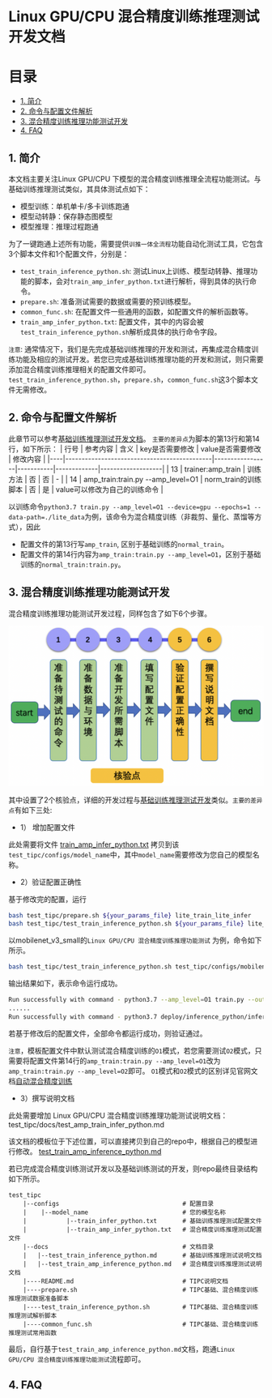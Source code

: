 # Linux GPU/CPU 混合精度训练推理测试开发文档

# 目录

- [1. 简介](#1)
- [2. 命令与配置文件解析](#2)
- [3. 混合精度训练推理功能测试开发](#3)
- [4. FAQ](#4)

<a name="1"></a>

## 1. 简介

本文档主要关注Linux GPU/CPU 下模型的混合精度训练推理全流程功能测试。与基础训练推理测试类似，其具体测试点如下：

- 模型训练：单机单卡/多卡训练跑通
- 模型动转静：保存静态图模型
- 模型推理：推理过程跑通

为了一键跑通上述所有功能，需要提供`训推一体全流程`功能自动化测试工具，它包含3个脚本文件和1个配置文件，分别是：

* `test_train_inference_python.sh`: 测试Linux上训练、模型动转静、推理功能的脚本，会对`train_amp_infer_python.txt`进行解析，得到具体的执行命令。
* `prepare.sh`: 准备测试需要的数据或需要的预训练模型。
* `common_func.sh`: 在配置文件一些通用的函数，如配置文件的解析函数等。
* `train_amp_infer_python.txt`: 配置文件，其中的内容会被`test_train_inference_python.sh`解析成具体的执行命令字段。

`注意`: 通常情况下，我们是先完成基础训练推理的开发和测试，再集成混合精度训练功能及相应的测试开发。若您已完成基础训练推理功能的开发和测试，则只需要添加混合精度训练推理相关的配置文件即可。`test_train_inference_python.sh`，`prepare.sh`，`common_func.sh`这3个脚本文件无需修改。

<a name="2"></a>

## 2. 命令与配置文件解析

此章节可以参考[基础训练推理测试开发文档](../train_infer_python/test_train_infer_python.md#2)。 `主要的差异点`为脚本的第13行和第14行，如下所示：
| 行号 | 参考内容                                        | 含义              | key是否需要修改 | value是否需要修改 |  修改内容                 |
|----|---------------------------------------------|-----------------|-----------|-------------|-------------------|
| 13 | trainer:amp_train                          | 训练方法            | 否         | 否           | -                 |
| 14 | amp_train:train.py --amp_level=O1          | norm_train的训练脚本 | 否         | 是           | value可以修改为自己的训练命令 |

以训练命令`python3.7 train.py --amp_level=O1 --device=gpu --epochs=1 --data-path=./lite_data`为例，该命令为混合精度训练（非裁剪、量化、蒸馏等方式），因此

* 配置文件的第13行写`amp_train`, 区别于基础训练的`normal_train`。
* 配置文件的第14行内容为`amp_train:train.py --amp_level=O1`，区别于基础训练的`normal_train:train.py`。

<a name="3"></a>

## 3. 混合精度训练推理功能测试开发

混合精度训练推理功能测试开发过程，同样包含了如下6个步骤。

<div align="center">
    <img src="./images/test_linux_train_amp_infer_python_pipeline.png" width="800">
</div>

其中设置了2个核验点，详细的开发过程与[基础训练推理测试开发](../train_infer_python/test_train_infer_python.md#3)类似。`主要的差异点`有如下三处:

* 1） 增加配置文件

此处需要将文件 [train_amp_infer_python.txt](../../mobilenetv3_prod/Step6/test_tipc/configs/mobilenet_v3_small/train_amp_infer_python.txt) 拷贝到该`test_tipc/configs/model_name`中，其中`model_name`需要修改为您自己的模型名称。

* 2）验证配置正确性

基于修改完的配置，运行

```bash
bash test_tipc/prepare.sh ${your_params_file} lite_train_lite_infer
bash test_tipc/test_train_inference_python.sh ${your_params_file} lite_train_lite_infer
```

以mobilenet_v3_small的`Linux GPU/CPU 混合精度训练推理功能测试` 为例，命令如下所示。

```bash
bash test_tipc/test_train_inference_python.sh test_tipc/configs/mobilenet_v3_small/train_amp_infer_python.txt lite_train_lite_infer
```

输出结果如下，表示命令运行成功。

```bash
Run successfully with command - python3.7 --amp_level=O1 train.py --output-dir=./log/mobilenet_v3_small/lite_train_lite_infer/norm_train_gpus_0 --epochs=5   --batch-size=4!
......
Run successfully with command - python3.7 deploy/inference_python/infer.py --use-gpu=False --model-dir=./log/mobilenet_v3_small/lite_train_lite_infer/norm_train_gpus_0,1 --batch-size=1   --benchmark=False > ./log/mobilenet_v3_small/lite_train_lite_infer/python_infer_cpu_batchsize_1.log 2>&1 !
```

若基于修改后的配置文件，全部命令都运行成功，则验证通过。

`注意`，模板配置文件中默认测试混合精度训练的`O1`模式，若您需要测试`O2`模式，只需要将配置文件第14行的`amp_train:train.py --amp_level=O1`改为`amp_train:train.py --amp_level=O2`即可。 `O1`模式和`O2`模式的区别详见官网文档[自动混合精度训练](https://www.paddlepaddle.org.cn/documentation/docs/zh/guides/01_paddle2.0_introduction/basic_concept/amp_cn.html#sanshiyongfeijiangkuangjiashixianzidonghunhejingdu)

* 3）撰写说明文档

此处需要增加 Linux GPU/CPU 混合精度训练推理功能测试说明文档：test_tipc/docs/test_amp_train_infer_python.md

该文档的模板位于下述位置，可以直接拷贝到自己的repo中，根据自己的模型进行修改。
[test_train_amp_inference_python.md](../../mobilenetv3_prod/Step6/test_tipc/docs/test_train_amp_inference_python.md)

若已完成混合精度训练测试开发以及基础训练测试的开发，则repo最终目录结构如下所示。
```
test_tipc
    |--configs                                  # 配置目录
    |    |--model_name                          # 您的模型名称
    |           |--train_infer_python.txt       # 基础训练推理测试配置文件
    |           |--train_amp_infer_python.txt   # 混合精度训练推理测试配置文件
    |--docs                                     # 文档目录
    |   |--test_train_inference_python.md       # 基础训练推理测试说明文档
    |   |--test_train_amp_inference_python.md   # 混合精度训练推理测试说明文档
    |----README.md                              # TIPC说明文档
    |----prepare.sh                             # TIPC基础、混合精度训练推理测试数据准备脚本
    |----test_train_inference_python.sh         # TIPC基础、混合精度训练推理测试解析脚本
    |----common_func.sh                         # TIPC基础、混合精度训练推理测试常用函数
```
最后，自行基于`test_train_amp_inference_python.md`文档，跑通`Linux GPU/CPU 混合精度训练推理功能测试`流程即可。

<a name="4"></a>

## 4. FAQ
